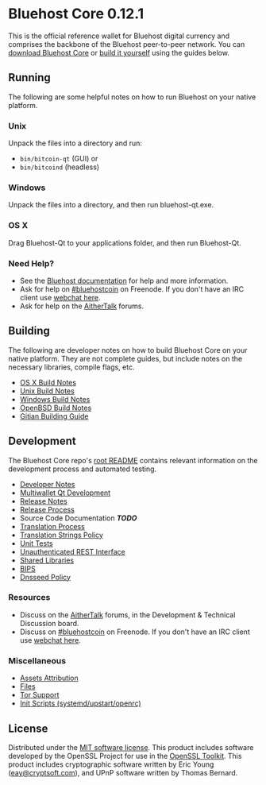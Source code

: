 Bluehost Core 0.12.1
=====================

This is the official reference wallet for Bluehost digital currency and comprises the backbone of the Bluehost peer-to-peer network. You can [download Bluehost Core](https://www.bluehostcoin.com/downloads/) or [build it yourself](#building) using the guides below.

Running
---------------------
The following are some helpful notes on how to run Bluehost on your native platform.

### Unix

Unpack the files into a directory and run:

- `bin/bitcoin-qt` (GUI) or
- `bin/bitcoind` (headless)

### Windows

Unpack the files into a directory, and then run bluehost-qt.exe.

### OS X

Drag Bluehost-Qt to your applications folder, and then run Bluehost-Qt.

### Need Help?

* See the [Bluehost documentation](https://bluehostcore.atlassian.net/wiki/display/DOC)
for help and more information.
* Ask for help on [#bluehostcoin](http://webchat.freenode.net?channels=bluehostcore) on Freenode. If you don't have an IRC client use [webchat here](http://webchat.freenode.net?channels=bluehostcoin).
* Ask for help on the [AitherTalk](https://bluehosttalk.org/) forums.

Building
---------------------
The following are developer notes on how to build Bluehost Core on your native platform. They are not complete guides, but include notes on the necessary libraries, compile flags, etc.

- [OS X Build Notes](build-osx.md)
- [Unix Build Notes](build-unix.md)
- [Windows Build Notes](build-windows.md)
- [OpenBSD Build Notes](build-openbsd.md)
- [Gitian Building Guide](gitian-building.md)

Development
---------------------
The Bluehost Core repo's [root README](/README.md) contains relevant information on the development process and automated testing.

- [Developer Notes](developer-notes.md)
- [Multiwallet Qt Development](multiwallet-qt.md)
- [Release Notes](release-notes.md)
- [Release Process](release-process.md)
- Source Code Documentation ***TODO***
- [Translation Process](translation_process.md)
- [Translation Strings Policy](translation_strings_policy.md)
- [Unit Tests](unit-tests.md)
- [Unauthenticated REST Interface](REST-interface.md)
- [Shared Libraries](shared-libraries.md)
- [BIPS](bips.md)
- [Dnsseed Policy](dnsseed-policy.md)

### Resources
* Discuss on the [AitherTalk](https://bluehosttalk.org/) forums, in the Development & Technical Discussion board.
* Discuss on [#bluehostcoin](http://webchat.freenode.net/?channels=bluehostcore) on Freenode. If you don't have an IRC client use [webchat here](http://webchat.freenode.net/?channels=bluehostcoin).

### Miscellaneous
- [Assets Attribution](assets-attribution.md)
- [Files](files.md)
- [Tor Support](tor.md)
- [Init Scripts (systemd/upstart/openrc)](init.md)

License
---------------------
Distributed under the [MIT software license](http://www.opensource.org/licenses/mit-license.php).
This product includes software developed by the OpenSSL Project for use in the [OpenSSL Toolkit](https://www.openssl.org/). This product includes
cryptographic software written by Eric Young ([eay@cryptsoft.com](mailto:eay@cryptsoft.com)), and UPnP software written by Thomas Bernard.
